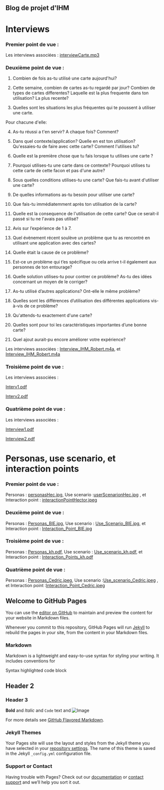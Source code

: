 ## Blog de projet d'IHM

# Interviews 
### Premier point de vue :
 

Les interviews associées :
[interviewCarte.mp3](https://github.com/KohlerHECTOR/IHM-groupe-6-repo/raw/gh-pages/interviewCarte.mp3)

### Deuxième point de vue :
1. Combien de fois as-tu utilisé une carte aujourd'hui?  

2. Cette semaine, combien de cartes as-tu regardé par jour? 
Combien de types de cartes differentes?
Laquelle est la plus frequente dans ton utilisation? La plus recente? 

3. Quelles sont les situations les plus fréquentes qui te poussent à utiliser une carte. 

Pour chacune d'elle:

4. As-tu réussi a t'en servir? A chaque fois? Comment? 

5. Dans quel contexte/application? Quelle en est ton utilisation? Qu'essaies-tu de faire avec cette carte? Comment l'utilises tu?

6. Quelle est la première chose que tu fais lorsque tu utilises une carte ? 

7. Pourquoi utilises-tu une carte dans ce contexte?
Pourquoi utilises tu cette carte de cette facon et pas d'une autre? 

8. Sous quelles conditions utilises-tu une carte?
Que fais-tu avant d'utiliser une carte? 

9. De quelles informations as-tu besoin pour utiliser une carte? 

10. Que fais-tu immédiatemment après ton utilisation de la carte? 

11. Quelle est la consequence de l'utilisation de cette carte? Que ce serait-il passé si tu ne l'avais pas utilisé?

12. Avis sur l’expérience de 1 à 7. 

13. Quel évènement récent soulève un problème que tu as rencontré en utilisant une application avec des cartes? 

14. Quelle était la cause de ce problème? 

15. Est-ce un problème qui t’es spécifique ou cela arrive t-il également aux personnes de ton entourage?  

16. Quelle solution utilises-tu pour contrer ce problème? As-tu des idées concernant un moyen de le corriger? 

17. As-tu utilisé d’autres applications? Ont-elle le même problème? 

18. Quelles sont les différences d’utilisation des différentes applications vis-à-vis de ce problème? 

19. Qu'attends-tu exactement d'une carte? 

20. Quelles sont pour toi les caractéristiques importantes d’une bonne carte? 

21. Quel ajout aurait-pu encore améliorer votre expérience?

Les interviews associées : [Interview_IHM_Robert.m4a](https://github.com/KohlerHECTOR/IHM-groupe-6-repo/raw/gh-pages/Interview_IHM_Robert.m4a), et
[Interview_IHM_Robert.m4a](https://github.com/KohlerHECTOR/IHM-groupe-6-repo/raw/gh-pages/Interview_IHM_Robert.m4a)

### Troisième point de vue :

Les interviews associées :

[Interv1.pdf](https://github.com/KohlerHECTOR/IHM-groupe-6-repo/raw/gh-pages/Interv1.pdf)

[Interv2.pdf](https://github.com/KohlerHECTOR/IHM-groupe-6-repo/raw/gh-pages/Interv2.pdf)

### Quatrième point de vue :

Les interviews associées :

[Interview1.pdf](https://github.com/KohlerHECTOR/IHM-groupe-6-repo/raw/gh-pages/Interview1.pdf)

[Interview2.pdf](https://github.com/KohlerHECTOR/IHM-groupe-6-repo/raw/gh-pages/Interview2.pdf)


# Personas, use scenario, et interaction points
### Premier point de vue :
Personas : [personasHec.jpg](https://github.com/KohlerHECTOR/IHM-groupe-6-repo/raw/gh-pages/personasHec.jpg),
Use scenario :[userScenarionHec.jpg](https://github.com/KohlerHECTOR/IHM-groupe-6-repo/raw/gh-pages/userScenarionHec.JPG) , et
Interaction point : [interactionPointHector.jpeg](https://github.com/KohlerHECTOR/IHM-groupe-6-repo/raw/gh-pages/interactionPointHector.jpeg)

### Deuxième point de vue :
Personas : [Personas_BIE.jpg](https://github.com/KohlerHECTOR/IHM-groupe-6-repo/raw/gh-pages/Personas_BIE.jpg),
Use scenario : [Use_Scenario_BIE.jpg](https://github.com/KohlerHECTOR/IHM-groupe-6-repo/raw/gh-pages/Use_Scenario_BIE.jpg), et
Interaction point : [Interaction_Point_BIE.jpg](https://github.com/KohlerHECTOR/IHM-groupe-6-repo/raw/gh-pages/Interaction_Point_BIE.jpg)

### Troisième point de vue : 
Personas : [Personas_kh.pdf](https://github.com/KohlerHECTOR/IHM-groupe-6-repo/raw/gh-pages/Personas_kh.pdf),
Use scenario : [Use_scenario_kh.pdf](https://github.com/KohlerHECTOR/IHM-groupe-6-repo/raw/gh-pages/Use_scenario_kh.pdf), et
Interaction point : [Interaction_Points_kh.pdf](https://github.com/KohlerHECTOR/IHM-groupe-6-repo/raw/gh-pages/Interaction_Points_kh.pdf)

### Quatrième point de vue :
Personas : [Personas_Cedric.jpeg](https://github.com/KohlerHECTOR/IHM-groupe-6-repo/raw/gh-pages/Personas_Cedric.jpeg),
Use scenario :[Use_scenario_Cedric.jpeg](https://github.com/KohlerHECTOR/IHM-groupe-6-repo/raw/gh-pages/Use_scenario_Cedric.jpeg) , et
Interaction point :[Interaction_Point_Cedric.jpeg](https://github.com/KohlerHECTOR/IHM-groupe-6-repo/raw/gh-pages/Interaction_Point_Cedric.jpeg)




## Welcome to GitHub Pages

You can use the [editor on GitHub](https://github.com/KohlerHECTOR/IHM-groupe-6-repo/edit/gh-pages/index.md) to maintain and preview the content for your website in Markdown files.

Whenever you commit to this repository, GitHub Pages will run [Jekyll](https://jekyllrb.com/) to rebuild the pages in your site, from the content in your Markdown files.

### Markdown

Markdown is a lightweight and easy-to-use syntax for styling your writing. It includes conventions for

Syntax highlighted code block

## Header 2
### Header 3

**Bold** and _Italic_ and `Code` text and ![Image](src)

For more details see [GitHub Flavored Markdown](https://guides.github.com/features/mastering-markdown/).

### Jekyll Themes

Your Pages site will use the layout and styles from the Jekyll theme you have selected in your [repository settings](https://github.com/KohlerHECTOR/IHM-groupe-6-repo/settings). The name of this theme is saved in the Jekyll `_config.yml` configuration file.

### Support or Contact

Having trouble with Pages? Check out our [documentation](https://docs.github.com/categories/github-pages-basics/) or [contact support](https://support.github.com/contact) and we’ll help you sort it out.

